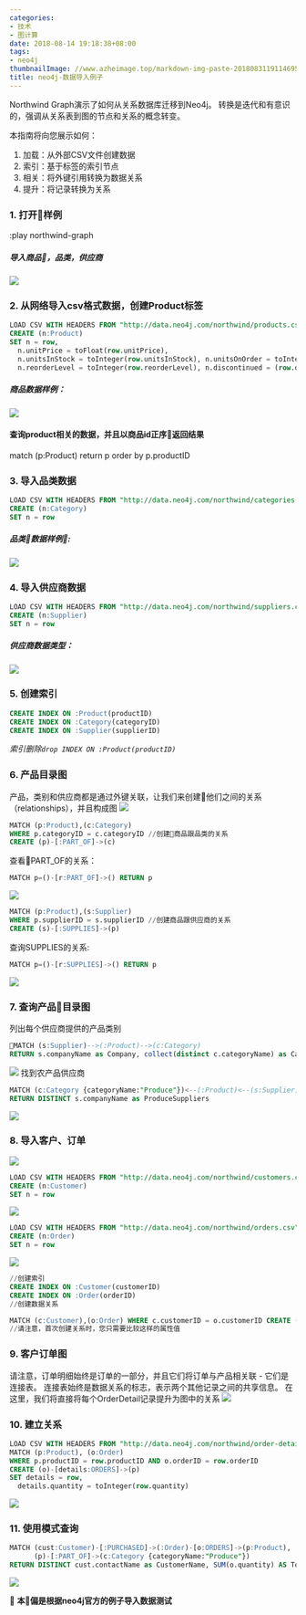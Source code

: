 ```yaml
---
categories:
- 技术
- 图计算
date: 2018-08-14 19:18:38+08:00
tags:
- neo4j
thumbnailImage: //www.azheimage.top/markdown-img-paste-20180831191146955.png
title: neo4j-数据导入例子
---
```

Northwind Graph演示了如何从关系数据库迁移到Neo4j。 转换是迭代和有意识的，强调从关系表到图的节点和关系的概念转变。
<!--more-->

本指南将向您展示如何：
1. 加载：从外部CSV文件创建数据
2. 索引：基于标签的索引节点
3. 相关：将外键引用转换为数据关系
4. 提升：将记录转换为关系

 
### 1. 打开样例
:play northwind-graph

##### 导入商品，品类，供应商
![](https://www.azheimage.top/markdown-img-paste-20180814103043168.png)


### 2. 从网络导入csv格式数据，创建Product标签
```sql
LOAD CSV WITH HEADERS FROM "http://data.neo4j.com/northwind/products.csv" AS row
CREATE (n:Product)
SET n = row,
  n.unitPrice = toFloat(row.unitPrice),
  n.unitsInStock = toInteger(row.unitsInStock), n.unitsOnOrder = toInteger(row.unitsOnOrder),
  n.reorderLevel = toInteger(row.reorderLevel), n.discontinued = (row.discontinued <> "0")
```
##### 商品数据样例：
![](https://www.azheimage.top/markdown-img-paste-20180814102642146.png)

#### 查询product相关的数据，并且以商品id正序返回结果
match (p:Product) return p order by p.productID

### 3. 导入品类数据
```sql
LOAD CSV WITH HEADERS FROM "http://data.neo4j.com/northwind/categories.csv" AS row
CREATE (n:Category)
SET n = row
```

##### 品类数据样例:
![](https://www.azheimage.top/markdown-img-paste-20180814103338144.png)

### 4. 导入供应商数据
```sql
LOAD CSV WITH HEADERS FROM "http://data.neo4j.com/northwind/suppliers.csv" AS row
CREATE (n:Supplier)
SET n = row
```

##### 供应商数据类型：
![](https://www.azheimage.top/markdown-img-paste-20180814103746887.png)

### 5. 创建索引
```sql
CREATE INDEX ON :Product(productID)
CREATE INDEX ON :Category(categoryID)
CREATE INDEX ON :Supplier(supplierID)
```
*索引删除`drop INDEX ON :Product(productID)`*

### 6. 产品目录图
产品，类别和供应商都是通过外键关联，让我们来创建他们之间的关系（relationships），并且构成图
![](https://www.azheimage.top/markdown-img-paste-20180814104321571.png)
```sql
MATCH (p:Product),(c:Category)
WHERE p.categoryID = c.categoryID //创建商品跟品类的关系
CREATE (p)-[:PART_OF]->(c)
```
查看PART_OF的关系：
```sql
MATCH p=()-[r:PART_OF]->() RETURN p
```
![](https://www.azheimage.top/markdown-img-paste-20180814110934213.png)

```sql
MATCH (p:Product),(s:Supplier)
WHERE p.supplierID = s.supplierID //创建商品跟供应商的关系
CREATE (s)-[:SUPPLIES]->(p)
```
查询SUPPLIES的关系:
```sql
MATCH p=()-[r:SUPPLIES]->() RETURN p
```
![](https://www.azheimage.top/markdown-img-paste-20180814111423317.png)

### 7. 查询产品目录图
列出每个供应商提供的产品类别
```sql
MATCH (s:Supplier)-->(:Product)-->(c:Category)
RETURN s.companyName as Company, collect(distinct c.categoryName) as Categories
```
![](https://www.azheimage.top/markdown-img-paste-20180814181635203.png)
找到农产品供应商
```sql
MATCH (c:Category {categoryName:"Produce"})<--(:Product)<--(s:Supplier)
RETURN DISTINCT s.companyName as ProduceSuppliers
```
![](https://www.azheimage.top/markdown-img-paste-20180814181623418.png)

### 8. 导入客户、订单
![](https://www.azheimage.top/markdown-img-paste-20180814181903723.png)
```sql
LOAD CSV WITH HEADERS FROM "http://data.neo4j.com/northwind/customers.csv" AS row
CREATE (n:Customer)
SET n = row
```
![](https://www.azheimage.top/markdown-img-paste-20180814182325166.png)
```sql
LOAD CSV WITH HEADERS FROM "http://data.neo4j.com/northwind/orders.csv" AS row
CREATE (n:Order)
SET n = row
```
![](https://www.azheimage.top/markdown-img-paste-20180814182446902.png)
```sql
//创建索引
CREATE INDEX ON :Customer(customerID)
CREATE INDEX ON :Order(orderID)
//创建数据关系

MATCH (c:Customer),(o:Order) WHERE c.customerID = o.customerID CREATE (c)-[:PURCHASED]->(o)
//请注意，首次创建关系时，您只需要比较这样的属性值
```
### 9. 客户订单图
请注意，订单明细始终是订单的一部分，并且它们将订单与产品相关联 - 它们是连接表。 连接表始终是数据关系的标志，表示两个其他记录之间的共享信息。
在这里，我们将直接将每个OrderDetail记录提升为图中的关系
![](https://www.azheimage.top/markdown-img-paste-20180814182822713.png)
### 10. 建立关系
```sql
LOAD CSV WITH HEADERS FROM "http://data.neo4j.com/northwind/order-details.csv" AS row
MATCH (p:Product), (o:Order)
WHERE p.productID = row.productID AND o.orderID = row.orderID
CREATE (o)-[details:ORDERS]->(p)
SET details = row,
  details.quantity = toInteger(row.quantity)
```
![](https://www.azheimage.top/markdown-img-paste-20180814182947370.png)
### 11. 使用模式查询
```sql
MATCH (cust:Customer)-[:PURCHASED]->(:Order)-[o:ORDERS]->(p:Product),
      (p)-[:PART_OF]->(c:Category {categoryName:"Produce"})
RETURN DISTINCT cust.contactName as CustomerName, SUM(o.quantity) AS TotalProductsPurchased
```
![](https://www.azheimage.top/markdown-img-paste-20180814183140281.png)


**本偏是根据neo4j官方的例子导入数据测试**
